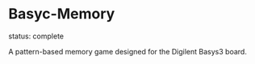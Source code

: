 # Basyc-Memory

status: complete

A pattern-based memory game designed for the Digilent Basys3 board.


